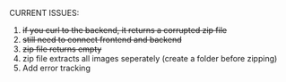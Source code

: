 CURRENT ISSUES:

1. ~~if you curl to the backend, it returns a corrupted zip file~~
2. ~~still need to connect frontend and backend~~
3. ~~zip file returns empty~~
4. zip file extracts all images seperately (create a folder before zipping)
5. Add error tracking
